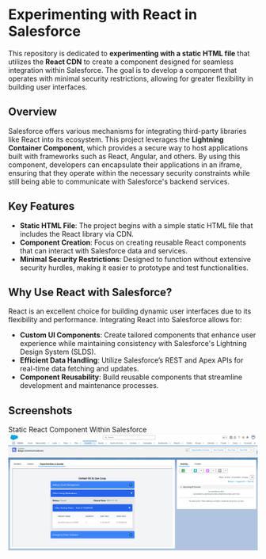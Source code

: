 # Experimenting with React in Salesforce

This repository is dedicated to **experimenting with a static HTML file** that utilizes the **React CDN** to create a component designed for seamless integration within Salesforce. The goal is to develop a component that operates with minimal security restrictions, allowing for greater flexibility in building user interfaces.

## Overview

Salesforce offers various mechanisms for integrating third-party libraries like React into its ecosystem. This project leverages the **Lightning Container Component**, which provides a secure way to host applications built with frameworks such as React, Angular, and others. By using this component, developers can encapsulate their applications in an iframe, ensuring that they operate within the necessary security constraints while still being able to communicate with Salesforce's backend services.

## Key Features

- **Static HTML File**: The project begins with a simple static HTML file that includes the React library via CDN.
- **Component Creation**: Focus on creating reusable React components that can interact with Salesforce data and services.
- **Minimal Security Restrictions**: Designed to function without extensive security hurdles, making it easier to prototype and test functionalities.

## Why Use React with Salesforce?

React is an excellent choice for building dynamic user interfaces due to its flexibility and performance. Integrating React into Salesforce allows for:

- **Custom UI Components**: Create tailored components that enhance user experience while maintaining consistency with Salesforce's Lightning Design System (SLDS).
- **Efficient Data Handling**: Utilize Salesforce’s REST and Apex APIs for real-time data fetching and updates.
- **Component Reusability**: Build reusable components that streamline development and maintenance processes.

## Screenshots
Static React Component Within Salesforce<br>
![Static React Component Within Salesforce](https://github.com/mrajasekar-dev/exp-comm/blob/main/screenshots/Static%20React%20Component%20Within%20Salesforce.png)
